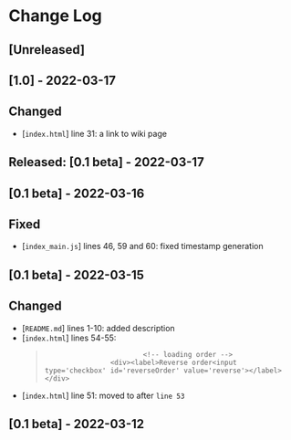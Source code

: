 # Change Log 
## [Unreleased]

## [1.0] - 2022-03-17
## Changed
- [`index.html`] line 31: a link to wiki page

## Released: [0.1 beta] - 2022-03-17
## [0.1 beta] - 2022-03-16
## Fixed
- [`index_main.js`] lines 46, 59 and 60: fixed timestamp generation

## [0.1 beta] - 2022-03-15
## Changed
- [`README.md`] lines 1-10: added description
- [`index.html`] lines 54-55:  
  >```
  > 						<!-- loading order -->
  >					<div><label>Reverse order<input type='checkbox' id='reverseOrder' value='reverse'></label></div>
  >```
- [`index.html`] line 51: moved to after `line 53`

## [0.1 beta] - 2022-03-12
